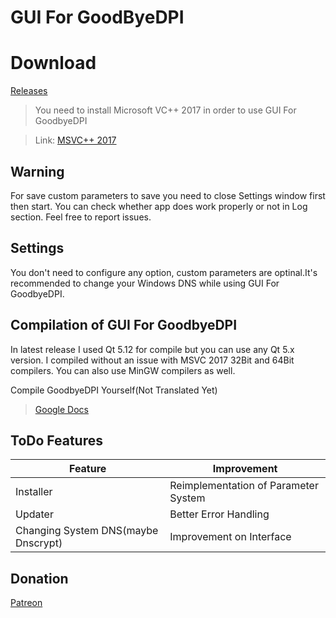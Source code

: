 # GUI For GoodByeDPI


# Download
[Releases](https://github.com/Include-sys/GUI-for-GoodbyeDPI/releases)



> You need to install Microsoft VC++ 2017 in order to use GUI For GoodbyeDPI

> Link: [MSVC++ 2017](https://support.microsoft.com/en-us/help/2977003/the-latest-supported-visual-c-downloads)

## Warning
For save custom parameters to save you need to close Settings window first then start. You can check whether app does work properly or not in Log section. Feel free to report issues.

## Settings
You don't need to configure any option, custom parameters are optinal.It's recommended to change your Windows DNS while using GUI For GoodbyeDPI.

## Compilation of GUI For GoodbyeDPI
In latest release I used Qt 5.12 for compile but you can use any Qt 5.x version. I compiled without an issue with MSVC 2017 32Bit and 64Bit compilers. You can also use MinGW compilers as well.

Compile GoodbyeDPI Yourself(Not Translated Yet)
> [Google Docs](https://docs.google.com/document/d/1LMGmFVu17NKItqTpJKGKXMhX58xWcCJPezddCo73e7c/edit?usp=sharing)


## ToDo Features

| Feature | Improvement |
| -- | --|
| Installer |Reimplementation of Parameter System|
| Updater |Better Error Handling|
| Changing System DNS(maybe Dnscrypt)|Improvement on Interface |

## Donation
[Patreon](https://www.patreon.com/hex4d0r)
